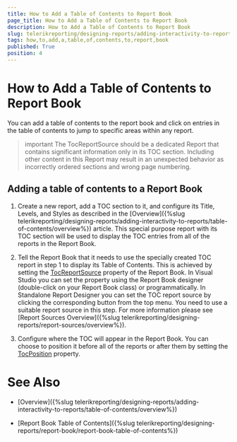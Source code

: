 ```yaml
---
title: How to Add a Table of Contents to Report Book
page_title: How to Add a Table of Contents to Report Book 
description: How to Add a Table of Contents to Report Book
slug: telerikreporting/designing-reports/adding-interactivity-to-reports/table-of-contents/how-to-add-a-table-of-contents-to-report-book
tags: how,to,add,a,table,of,contents,to,report,book
published: True
position: 4
---
```


# How to Add a Table of Contents to Report Book

You can add a table of contents to the report book and click on entries in the table of contents to jump to specific areas within any report.

>important The TocReportSource should be a dedicated Report that contains significant information only in its TOC section. Including other content in this Report may result in an unexpected behavior as incorrectly ordered sections and wrong page numbering.

## Adding a table of contents to a Report Book

1. Create a new report, add a TOC section to it, and configure its Title, Levels, and Styles as described in the [Overview]({%slug telerikreporting/designing-reports/adding-interactivity-to-reports/table-of-contents/overview%}) article. This special purpose report with its TOC section will be used to display the TOC entries from all of the reports in the Report Book. 

1. Tell the Report Book that it needs to use the specially created TOC report in step 1 to display its Table of Contents. This is achieved by setting the [TocReportSource](/reporting/api/Telerik.Reporting.ReportBook#Telerik_Reporting_ReportBook_TocReportSource) property of the Report Book. In Visual Studio you can set the property using the Report Book designer (double-click on your Report Book class) or programmatically. In Standalone Report Designer you can set the TOC report source by clicking the corresponding button from the top menu. You need to use a suitable report source in this step. For more information please see [Report Sources Overview]({%slug telerikreporting/designing-reports/report-sources/overview%}). 

1. Configure where the TOC will appear in the Report Book. You can choose to position it before all of the reports or after them by setting the [TocPosition](/reporting/api/Telerik.Reporting.ReportBook#Telerik_Reporting_ReportBook_TocPosition) property. 

# See Also

 * [Overview]({%slug telerikreporting/designing-reports/adding-interactivity-to-reports/table-of-contents/overview%})

 * [Report Book Table of Contents]({%slug telerikreporting/designing-reports/report-book/report-book-table-of-contents%})
